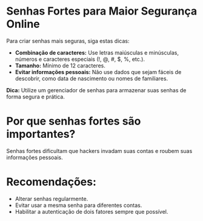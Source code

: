 # Senhas Fortes para Maior Segurança Online

Para criar senhas mais seguras, siga estas dicas:

* **Combinação de caracteres:** Use letras maiúsculas e minúsculas, números e caracteres especiais (!, @, #, $, %, etc.).
* **Tamanho:** Mínimo de 12 caracteres.
* **Evitar informações pessoais:** Não use dados que sejam fáceis de descobrir, como data de nascimento ou nomes de familiares.

**Dica:** Utilize um gerenciador de senhas para armazenar suas senhas de forma segura e prática.

# Por que senhas fortes são importantes?
Senhas fortes dificultam que hackers invadam suas contas e roubem suas informações pessoais. 

# Recomendações:
* Alterar senhas regularmente.
* Evitar usar a mesma senha para diferentes contas.
* Habilitar a autenticação de dois fatores sempre que possível.